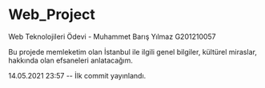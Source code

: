 # Web_Project
Web Teknolojileri Ödevi - Muhammet Barış Yılmaz G201210057


Bu projede memleketim olan İstanbul ile ilgili genel bilgiler, kültürel miraslar, hakkında olan efsaneleri anlatacağım. 

14.05.2021 23:57 -- İlk commit yayınlandı.